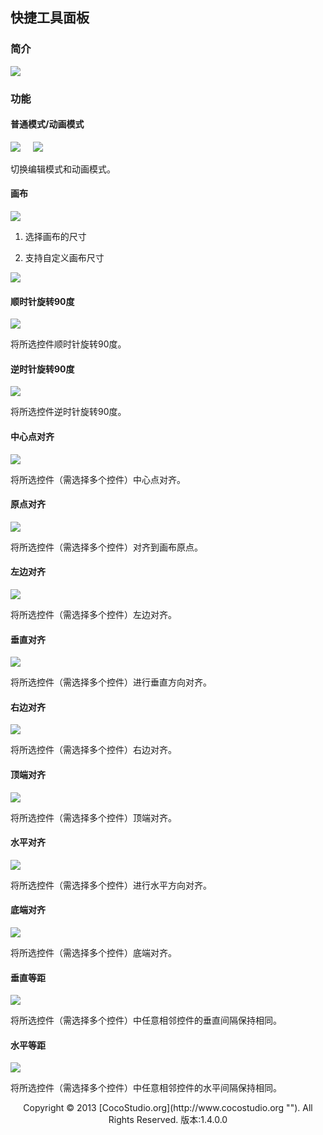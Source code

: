 ## 快捷工具面板

### 简介

![](img/3-2-13-img-01.png)

### 功能

#### 普通模式/动画模式

![](img/3-2-13-img-02.png)&nbsp;&nbsp;&nbsp;&nbsp;  ![](img/3-2-13-img-03.png)

切换编辑模式和动画模式。

#### 画布

![](img/3-2-13-img-04.png)


1. 选择画布的尺寸              

2. 支持自定义画布尺寸

![](img/3-2-13-img-05.png)

#### 顺时针旋转90度

![](img/3-2-13-img-06.png)

将所选控件顺时针旋转90度。

#### 逆时针旋转90度

![](img/3-2-13-img-07.png)

将所选控件逆时针旋转90度。

#### 中心点对齐

![](img/3-2-13-img-08.png)

将所选控件（需选择多个控件）中心点对齐。

#### 原点对齐

![](img/3-2-13-img-09.png)

将所选控件（需选择多个控件）对齐到画布原点。

#### 左边对齐

![](img/3-2-13-img-10.png)

将所选控件（需选择多个控件）左边对齐。

#### 垂直对齐

![](img/3-2-13-img-11.png)

将所选控件（需选择多个控件）进行垂直方向对齐。

#### 右边对齐

![](img/3-2-13-img-12.png)

将所选控件（需选择多个控件）右边对齐。

#### 顶端对齐

![](img/3-2-13-img-13.png)

将所选控件（需选择多个控件）顶端对齐。

#### 水平对齐

![](img/3-2-13-img-14.png)

将所选控件（需选择多个控件）进行水平方向对齐。

#### 底端对齐 

![](img/3-2-13-img-15.png)

将所选控件（需选择多个控件）底端对齐。

#### 垂直等距

![](img/3-2-13-img-16.png)

将所选控件（需选择多个控件）中任意相邻控件的垂直间隔保持相同。

#### 水平等距 

![](img/3-2-13-img-17.png)

将所选控件（需选择多个控件）中任意相邻控件的水平间隔保持相同。

<center>Copyright © 2013 [CocoStudio.org](http://www.cocostudio.org ""). All Rights Reserved. 版本:1.4.0.0</center>